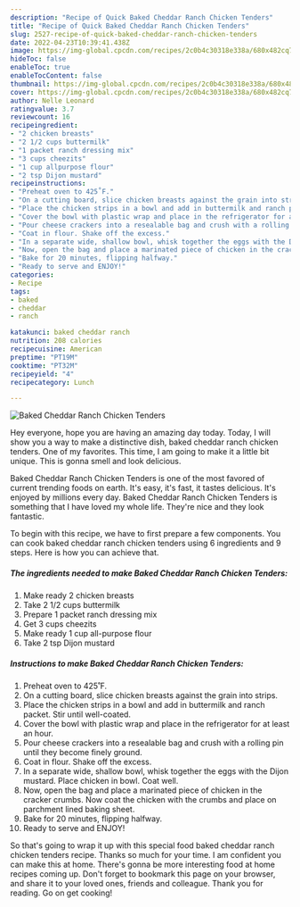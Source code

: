 ```yaml
---
description: "Recipe of Quick Baked Cheddar Ranch Chicken Tenders"
title: "Recipe of Quick Baked Cheddar Ranch Chicken Tenders"
slug: 2527-recipe-of-quick-baked-cheddar-ranch-chicken-tenders
date: 2022-04-23T10:39:41.438Z
image: https://img-global.cpcdn.com/recipes/2c0b4c30318e338a/680x482cq70/baked-cheddar-ranch-chicken-tenders-recipe-main-photo.jpg
hideToc: false
enableToc: true
enableTocContent: false
thumbnail: https://img-global.cpcdn.com/recipes/2c0b4c30318e338a/680x482cq70/baked-cheddar-ranch-chicken-tenders-recipe-main-photo.jpg
cover: https://img-global.cpcdn.com/recipes/2c0b4c30318e338a/680x482cq70/baked-cheddar-ranch-chicken-tenders-recipe-main-photo.jpg
author: Nelle Leonard
ratingvalue: 3.7
reviewcount: 16
recipeingredient:
- "2 chicken breasts"
- "2 1/2 cups buttermilk"
- "1 packet ranch dressing mix"
- "3 cups cheezits"
- "1 cup allpurpose flour"
- "2 tsp Dijon mustard"
recipeinstructions:
- "Preheat oven to 425˚F."
- "On a cutting board, slice chicken breasts against the grain into strips."
- "Place the chicken strips in a bowl and add in buttermilk and ranch packet. Stir until well-coated."
- "Cover the bowl with plastic wrap and place in the refrigerator for at least an hour."
- "Pour cheese crackers into a resealable bag and crush with a rolling pin until they become finely ground."
- "Coat in flour. Shake off the excess."
- "In a separate wide, shallow bowl, whisk together the eggs with the Dijon mustard. Place chicken in bowl. Coat well."
- "Now, open the bag and place a marinated piece of chicken in the cracker crumbs. Now coat the chicken with the crumbs and place on parchment lined baking sheet."
- "Bake for 20 minutes, flipping halfway."
- "Ready to serve and ENJOY!"
categories:
- Recipe
tags:
- baked
- cheddar
- ranch

katakunci: baked cheddar ranch 
nutrition: 208 calories
recipecuisine: American
preptime: "PT19M"
cooktime: "PT32M"
recipeyield: "4"
recipecategory: Lunch

---
```



![Baked Cheddar Ranch Chicken Tenders](https://img-global.cpcdn.com/recipes/2c0b4c30318e338a/680x482cq70/baked-cheddar-ranch-chicken-tenders-recipe-main-photo.jpg)

Hey everyone, hope you are having an amazing day today. Today, I will show you a way to make a distinctive dish, baked cheddar ranch chicken tenders. One of my favorites. This time, I am going to make it a little bit unique. This is gonna smell and look delicious.



Baked Cheddar Ranch Chicken Tenders is one of the most favored of current trending foods on earth. It's easy, it's fast, it tastes delicious. It's enjoyed by millions every day. Baked Cheddar Ranch Chicken Tenders is something that I have loved my whole life. They're nice and they look fantastic.


To begin with this recipe, we have to first prepare a few components. You can cook baked cheddar ranch chicken tenders using 6 ingredients and 9 steps. Here is how you can achieve that.

<!--inarticleads1-->

##### The ingredients needed to make Baked Cheddar Ranch Chicken Tenders:

1. Make ready 2 chicken breasts
1. Take 2 1/2 cups buttermilk
1. Prepare 1 packet ranch dressing mix
1. Get 3 cups cheezits
1. Make ready 1 cup all-purpose flour
1. Take 2 tsp Dijon mustard




<!--inarticleads2-->

##### Instructions to make Baked Cheddar Ranch Chicken Tenders:

1. Preheat oven to 425˚F.
1. On a cutting board, slice chicken breasts against the grain into strips.
1. Place the chicken strips in a bowl and add in buttermilk and ranch packet. Stir until well-coated.
1. Cover the bowl with plastic wrap and place in the refrigerator for at least an hour.
1. Pour cheese crackers into a resealable bag and crush with a rolling pin until they become finely ground.
1. Coat in flour. Shake off the excess.
1. In a separate wide, shallow bowl, whisk together the eggs with the Dijon mustard. Place chicken in bowl. Coat well.
1. Now, open the bag and place a marinated piece of chicken in the cracker crumbs. Now coat the chicken with the crumbs and place on parchment lined baking sheet.
1. Bake for 20 minutes, flipping halfway.
1. Ready to serve and ENJOY!



So that's going to wrap it up with this special food baked cheddar ranch chicken tenders recipe. Thanks so much for your time. I am confident you can make this at home. There's gonna be more interesting food at home recipes coming up. Don't forget to bookmark this page on your browser, and share it to your loved ones, friends and colleague. Thank you for reading. Go on get cooking!
